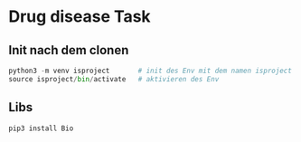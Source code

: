 # Drug disease Task

## Init nach dem clonen
```python
python3 -m venv isproject       # init des Env mit dem namen isproject
source isproject/bin/activate   # aktivieren des Env
```

## Libs
```python
pip3 install Bio
```
